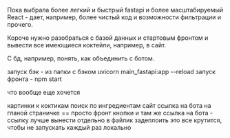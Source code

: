 Пока выбрала более легкий и быстрый fastapi и более масштабируемый React - дает, например, более чистый код  и возможности фильтрации и прочего.

Короче нужно разобраться с базой данных и стартовым фронтом и вывести все имеющиеся коктейли, например, в сайт. 

С бд, например, понять, как объединить с ботом.


запуск бэк - из папки с бэком uvicorn main_fastapi:app --reload
запуск фронта - npm start


что вообще еще хочется

картинки к коктикам
поиск по ингредиентам сайт
ссылка на бота на гланой страничке == просто фронт кнопки и там же ссылка на бота - ссылку лучше вынести отдельно в файлик
задеплоить это все крутится, чтобы не запускать каждый раз локально
